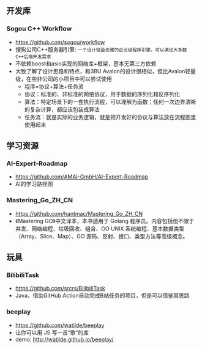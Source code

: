 ## 开发库

### Sogou C++ Workflow
* https://github.com/sogou/workflow
* 搜狗公司C++服务器引擎: `一个设计轻盈优雅的企业级程序引擎，可以满足大多数C++后端开发需求`
* 不依赖boost和asio实现的网络库+框架，基本无第三方依赖
* 大致了解了设计思路和特点，和3BU Avalon的设计很相似，但比Avalon轻量级，在些非公司的小项目中可以尝试使用
    * 程序=协议+算法+任务流
    * 协议：标准的、非标准的网络协议，用于数据的序列化和反序列化
    * 算法：特定场景下的一套执行流程，可以理解为函数；任何一次边界清晰的复杂计算，都应该包装成算法
    * 任务流：就是实际的业务逻辑，就是把开发好的协议与算法放在流程图里使用起来

## 学习资源

### AI-Expert-Roadmap
* https://github.com/AMAI-GmbH/AI-Expert-Roadmap
* AI的学习路径图

### Mastering_Go_ZH_CN
* https://github.com/hantmac/Mastering_Go_ZH_CN
* 《Mastering GO》中文译本，本书适用于 Golang 程序员。内容包括但不限于并发、网络编程、垃圾回收、组合、GO UNIX 系统编程、基本数据类型（Array、Slice、Map）、GO 源码、反射、接口、类型方法等高级概念。 

## 玩具

### BilibiliTask
* https://github.com/srcrs/BilibiliTask
* Java，借助GitHub Action自动完成B站任务的项目，但是可以借鉴其思路

### beeplay
* https://github.com/watilde/beeplay
* 让你可以用 JS 写一首“歌”的库
* demo: http://watilde.github.io/beeplay/